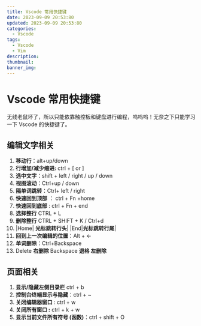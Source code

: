 ```yaml
---
title: Vscode 常用快捷键
date: 2023-09-09 20:53:80
updated: 2023-09-09 20:53:80
categories:
  - Vscode
tags:
  - Vscode
  - Vim
description: 
thumbnail: 
banner_img:
---
```


# Vscode 常用快捷键

无线老鼠坏了，所以只能依靠触控板和键盘进行编程，呜呜呜！无奈之下只能学习一下 Vscode 的快捷键了。

## 编辑文字相关

1. **移动行**：alt+up/down
2. **行增加/减少缩进:** ctrl + [ or ]
3. **选中文字**：shift + left / right / up / down
4. **视图滚动**：Ctrl+up / down
5. **隔单词跳转**：Ctrl+ left / right
6. **快速回到顶部** ： ctrl + Fn +home
7. **快速回到底部** : ctrl + Fn + end
8. **选择整行** CTRL + L 
9. **删除整行** CTRL + SHIFT + K / Ctrl+d
10. |Home| **光标跳转行头**| |End|**光标跳转行尾**|
11. **回到上一次编辑的位置**：Alt + ←
12. **单词删除**：Ctrl+Backspace
13. Delete **右删除** Backspace **退格 左删除**

## 页面相关

1. **显示/隐藏左侧目录栏** ctrl + b
2. **控制台终端显示与隐藏**：ctrl + ~
3. **关闭编辑器窗口** : ctrl + w
4. **关闭所有窗口 :** ctrl + k + w
5. **显示当前文件所有符号 (函数)**：ctrl + shift + O
